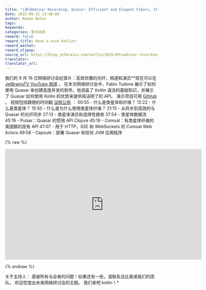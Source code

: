 ```yaml
---
title: "[译]Webinar Recording. Quasar: Efficient and Elegant Fibers, Channels and Actors"
date: 2015-09-21 13:40:00
author: Roman Belov
tags:
keywords:
categories: 官方动态
reward: false
reward_title: Have a nice Kotlin!
reward_wechat:
reward_alipay:
source_url: https://blog.jetbrains.com/kotlin/2015/09/webinar-recording-quasar-efficient-and-elegant-fibers-channels-and-actors/
translator:
translator_url:
---
```


我们的 9 月 16 日网络研讨会纪录片：高效优雅的光纤，频道和演员**现在可以在 [JetBrainsTV YouTube 频道](https://youtu.be/Nmob2MB2Qo8) 。
在本次网络研讨会中，Fabio Tudone 展示了如何使用 Quasar 来创建高度并发的软件。他涵盖了 Kotlin 语法的基础知识，并展示了 Quasar 如何使用 Kotlin 的优势来提供简洁明了的 API。
演示项目可用 [GitHub](https://github.com/circlespainter/quasar-kotlin-jetbrains-webinar/releases) 。
视频包括跟随的时间戳 [议程公布](http://blog.jetbrains.com/kotlin/2015/09/join-live-webinar-quasar-and-kotlin/) ：
00:55  - 什么是类星体和纤维？
12:22  - 什么是类星体？
15:50  - 什么是为什么使用类星体纤维？
21:15  - 从异步到高效的与 Quasar 的光纤同步
27:13  - 类星体演员和选择性接收
37:54  - 类星体数据流
45:19  -  Pulsar：Quasar 的惯用 API Clojure
45:19  -  Comsat：有类星体纤维的类固醇的现有 API
47:07  - 用于 HTTP，SSE 和 WebSockets 的 Comsat Web Actors
49:58  -  Capsule：部署 Quasar 和任何 JVM 应用程序

{% raw %}
<p><iframe allowfullscreen="" frameborder="0" height="365" src="https://www.youtube.com/embed/Nmob2MB2Qo8" width="650"></iframe></p>
{% endraw %}

关于主持人：
感谢所有与会者的问题！如果还有一些，请联系法比奥或我们的团队。
欢迎您提出未来网络研讨会的主题。
我们来吧 kotlin！*
